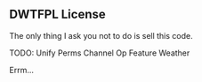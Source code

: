 DWTFPL License
---------------------

The only thing I ask you not to do is sell this code.

TODO:
Unify Perms
Channel Op Feature
Weather

Errm...